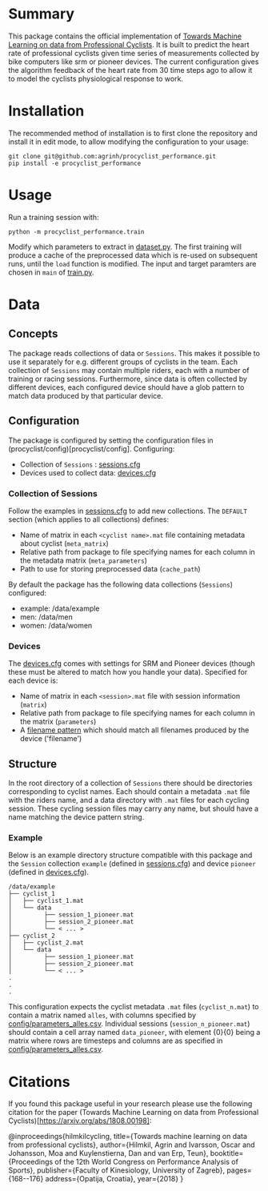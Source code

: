 # Summary
This package contains the official implementation of [Towards Machine Learning on data from Professional Cyclists](https://arxiv.org/abs/1808.00198). It is built to predict the heart rate of professional cyclists given time series of measurements collected by bike computers like srm or pioneer devices. The current configuration gives the algorithm feedback of the heart rate from 30 time steps ago to allow it to  model the cyclists physiological response to work. 

# Installation
The recommended method of installation is to first clone the repository and install it in edit mode, to allow modifying the configuration to your usage:

```shell
git clone git@github.com:agrinh/procyclist_performance.git
pip install -e procyclist_performance
```

# Usage
Run a training session with:

```shell
python -m procyclist_performance.train
```

Modify which parameters to extract in [dataset.py](procyclist/dataset.py). The first training will produce a cache of the preprocessed data which is re-used on subsequent runs, until the `load` function is modified. The input and target paramters are chosen in `main` of [train.py](procyclist/train.py).

# Data

## Concepts
The package reads collections of data or `Sessions`. This makes it possible to use it separately for e.g. different groups of cyclists in the team. Each collection of `Sessions` may contain multiple riders, each with a number of training or racing sessions. Furthermore, since data is often collected by different devices, each configured device should have a glob pattern to match data produced by that particular device.

## Configuration
The package is configured by setting the configuration files in (procyclist/config)[procyclist/config]. Configuring:

- Collection of `Sessions` : [sessions.cfg](procyclist/config/sessions.cfg)
- Devices used to collect data: [devices.cfg](procyclist/config/devices.cfg)

### Collection of Sessions
Follow the examples in [sessions.cfg](procyclist/config/sessions.cfg) to add new collections. The `DEFAULT` section (which applies to all collections) defines:

- Name of matrix in each `<cyclist name>.mat` file containing metadata about cyclist (`meta_matrix`)
- Relative path from package to file specifying names for each column in the metadata matrix (`meta_parameters`)
- Path to use for storing preprocessed data (`cache_path`)

By default the package has the following data collections (`Sessions`) configured:
- example: /data/example
- men: /data/men
- women: /data/women

### Devices
The [devices.cfg](procyclist/config/devices.cfg) comes with settings for SRM and Pioneer devices (though these must be altered to match how you handle your data). Specified for each device is:

- Name of matrix in each `<session>.mat` file with session information (`matrix`)
- Relative path from package to file specifying names for each column in the matrix (`parameters`)
- A [filename pattern](https://docs.python.org/3/library/glob.html) which should match all filenames produced by the device ('filename')


## Structure

In the root directory of a collection of `Sessions` there should be directories corresponding to cyclist names. Each should contain a metadata `.mat` file with the riders name, and a data directory with `.mat` files for each cycling session. These cycling session files may carry any name, but should have a name matching the device pattern string.

### Example
Below is an example directory structure compatible with this package and the `Session` collection `example` (defined in [sessions.cfg](procyclist/config/sessions.cfg)) and device `pioneer` (defined in [devices.cfg](procyclist/config/devices.cfg)).

```
/data/example
├── cyclist_1
│   ├── cyclist_1.mat
│   └── data
│         ├── session_1_pioneer.mat
│         ├── session_2_pioneer.mat
│         └── < ... >
├── cyclist_2
│   ├── cyclist_2.mat
│   └── data
│         ├── session_1_pioneer.mat
│         ├── session_2_pioneer.mat
│         └── < ... >
.
.
.
```
This configuration expects the cyclist metadata `.mat` files (`cyclist_n.mat`) to contain a matrix named `alles`, with columns specified by [config/parameters_alles.csv](procyclist/config/parameters_alles.csv). Individual sessions (`session_n_pioneer.mat`) should contain a cell array named `data_pioneer`, with element {0}{0} being a matrix where rows are timesteps and columns are as specified in [config/parameters_alles.csv](procyclist/config/parameters_pioneer.csv).

# Citations
If you found this package useful in your research please use the following citation for the paper (Towards Machine Learning on data from Professional Cyclists)[https://arxiv.org/abs/1808.00198]:

@inproceedings{hilmkilcycling,
  title={Towards machine learning on data from professional cyclists},
  author={Hilmkil, Agrin and Ivarsson, Oscar and Johansson, Moa and Kuylenstierna, Dan and van Erp, Teun},
  booktitle={Proceedings of the 12th World Congress on Performance Analysis of Sports},
  publisher={Faculty of Kinesiology, University of Zagreb},
  pages={168--176}
  address={Opatija, Croatia},
  year={2018}
}
